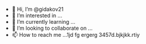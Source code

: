 - 👋 Hi, I’m @gidakov21
- 👀 I’m interested in ...
- 🌱 I’m currently learning ...
- 💞️ I’m looking to collaborate on ...
- 📫 How to reach me ...1jd fg ergerg
3457d.bjkjkk.rtiy
<!---
gidakov21/gidakov21 is a ✨ special ✨ repository because its `README.md` (this file) appears on your GitHub profile.
You can click the Preview link to take a look at your changes.
--->
